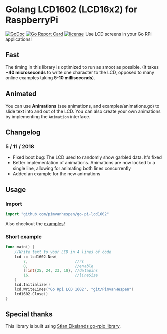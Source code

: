 # Golang  LCD1602 (LCD16x2) for RaspberryPi 
[![GoDoc](https://godoc.org/github.com/pimvanhespen/go-pi-lcd1602?status.svg)](https://godoc.org/github.com/pimvanhespen/go-pi-lcd1602)
[![Go Report Card](https://goreportcard.com/badge/github.com/pimvanhespen/go-pi-lcd1602)](https://goreportcard.com/report/github.com/pimvanhespen/go-pi-lcd1602)
[![license](https://img.shields.io/github/license/pimvanhespen/go-pi-lcd1602.svg)](https://github.com/pimvanhespen/go-pi-lcd1602/blob/master/LICENSE)
Use LCD screens in your Go RPi applications!


## Fast
The timing in this library is optimized to run as smoot as possible.
(It takes **~40 microseconds** to write one character to the LCD, opposed to many online examples taking **5-10 milliseconds**).

## Animated
You can use **Animations** (see animations, and examples/animations.go) to slide text into and out of the LCD.
You can also create your own animations by implementing the `Animation` interface.

## Changelog
### 5 / 11 / 2018
- Fixed boot bug: The LCD used to randomly show garbled data. It's fixed
- Better implementation of animations. Animations are now locked to a single line, allowing for animating both lines concurrently
- Added an example for the new animations


## Usage
### Import

```go
import "github.com/pimvanhespen/go-pi-lcd1602"
```
Also checkout the [examples](https://github.com/pimvanhespen/go-pi-lcd1602/tree/master/examples)!

### Short example
```go
func main() {
	//Write text to your LCD in 4 lines of code
    lcd := lcd1602.New(
		7,                     //rs
		8,                     //enable
		[]int{25, 24, 23, 18}, //datapins
		16,                    //lineSize
    )
	lcd.Initialize()
	lcd.WriteLines("Go Rpi LCD 1602", "git/PimvanHespen")
	lcd1602.Close()
}
```
## Special thanks
This library is built using [Stian Eikelands go-rpio library](https://github.com/stianeikeland/go-rpio).
